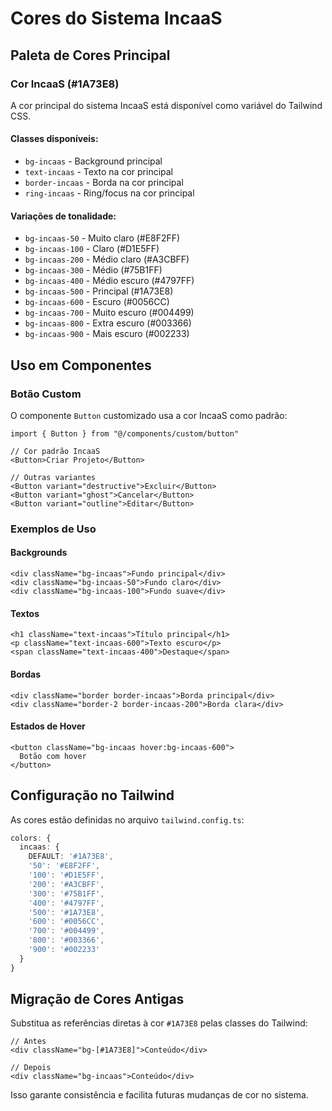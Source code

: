 # Cores do Sistema IncaaS

## Paleta de Cores Principal

### Cor IncaaS (#1A73E8)
A cor principal do sistema IncaaS está disponível como variável do Tailwind CSS.

#### Classes disponíveis:
- `bg-incaas` - Background principal
- `text-incaas` - Texto na cor principal
- `border-incaas` - Borda na cor principal
- `ring-incaas` - Ring/focus na cor principal

#### Variações de tonalidade:
- `bg-incaas-50` - Muito claro (#E8F2FF)
- `bg-incaas-100` - Claro (#D1E5FF)
- `bg-incaas-200` - Médio claro (#A3CBFF)
- `bg-incaas-300` - Médio (#75B1FF)
- `bg-incaas-400` - Médio escuro (#4797FF)
- `bg-incaas-500` - Principal (#1A73E8)
- `bg-incaas-600` - Escuro (#0056CC)
- `bg-incaas-700` - Muito escuro (#004499)
- `bg-incaas-800` - Extra escuro (#003366)
- `bg-incaas-900` - Mais escuro (#002233)

## Uso em Componentes

### Botão Custom
O componente `Button` customizado usa a cor IncaaS como padrão:

```tsx
import { Button } from "@/components/custom/button"

// Cor padrão IncaaS
<Button>Criar Projeto</Button>

// Outras variantes
<Button variant="destructive">Excluir</Button>
<Button variant="ghost">Cancelar</Button>
<Button variant="outline">Editar</Button>
```

### Exemplos de Uso

#### Backgrounds
```tsx
<div className="bg-incaas">Fundo principal</div>
<div className="bg-incaas-50">Fundo claro</div>
<div className="bg-incaas-100">Fundo suave</div>
```

#### Textos
```tsx
<h1 className="text-incaas">Título principal</h1>
<p className="text-incaas-600">Texto escuro</p>
<span className="text-incaas-400">Destaque</span>
```

#### Bordas
```tsx
<div className="border border-incaas">Borda principal</div>
<div className="border-2 border-incaas-200">Borda clara</div>
```

#### Estados de Hover
```tsx
<button className="bg-incaas hover:bg-incaas-600">
  Botão com hover
</button>
```

## Configuração no Tailwind

As cores estão definidas no arquivo `tailwind.config.ts`:

```ts
colors: {
  incaas: {
    DEFAULT: '#1A73E8',
    '50': '#E8F2FF',
    '100': '#D1E5FF',
    '200': '#A3CBFF',
    '300': '#75B1FF',
    '400': '#4797FF',
    '500': '#1A73E8',
    '600': '#0056CC',
    '700': '#004499',
    '800': '#003366',
    '900': '#002233'
  }
}
```

## Migração de Cores Antigas

Substitua as referências diretas à cor `#1A73E8` pelas classes do Tailwind:

```tsx
// Antes
<div className="bg-[#1A73E8]">Conteúdo</div>

// Depois
<div className="bg-incaas">Conteúdo</div>
```

Isso garante consistência e facilita futuras mudanças de cor no sistema.
